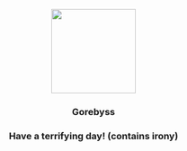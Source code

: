 <p align="center">
    <img src="https://raw.githubusercontent.com/PokeAPI/sprites/master/sprites/pokemon/368.png" width="150" height="150">
</p>
<h3 align="center"> <b>Gorebyss</b></h3>
<h3 align="center">Have a terrifying day! (contains irony)</h3>
